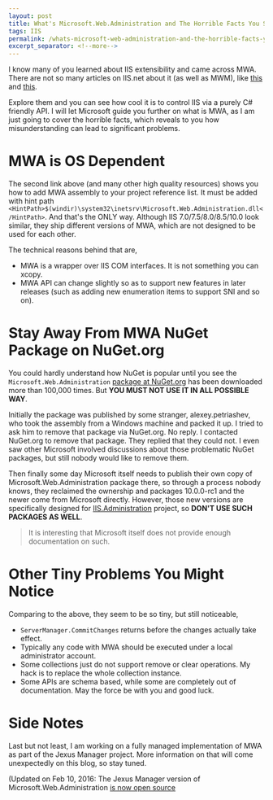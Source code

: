```yaml
---
layout: post
title: What's Microsoft.Web.Administration and The Horrible Facts You Should Know
tags: IIS
permalink: /whats-microsoft-web-administration-and-the-horrible-facts-you-should-know-b82f2c974da6
excerpt_separator: <!--more-->
---
```

I know many of you learned about IIS extensibility and came across MWA. There are not so many articles on IIS.net about it (as well as MWM), like [this](http://www.iis.net/learn/develop/extending-the-management-ui/overview-of-mwa-and-mwm-for-iis) and [this](http://www.iis.net/learn/develop/extending-iis-configuration/extending-iis-schema-and-accessing-the-custom-sections-using-mwa).

Explore them and you can see how cool it is to control IIS via a purely C# friendly API. I will let Microsoft guide you further on what is MWA, as I am just going to cover the horrible facts, which reveals to you how misunderstanding can lead to significant problems.
<!--more-->

# MWA is OS Dependent
The second link above (and many other high quality resources) shows you how to add MWA assembly to your project reference list. It must be added with hint path `<HintPath>$(windir)\system32\inetsrv\Microsoft.Web.Administration.dll</HintPath>`. And that's the ONLY way. Although IIS 7.0/7.5/8.0/8.5/10.0 look similar, they ship different versions of MWA, which are not designed to be used for each other.

The technical reasons behind that are,

* MWA is a wrapper over IIS COM interfaces. It is not something you can xcopy.
* MWA API can change slightly so as to support new features in later releases (such as adding new enumeration items to support SNI and so on).

# Stay Away From MWA NuGet Package on NuGet.org
You could hardly understand how NuGet is popular until you see the `Microsoft.Web.Administration` [package at NuGet.org](http://www.nuget.org/packages?q=microsoft.web.administration) has been downloaded more than 100,000 times. But **YOU MUST NOT USE IT IN ALL POSSIBLE WAY**.

Initially the package was published by some stranger, alexey.petriashev, who took the assembly from a Windows machine and packed it up. I tried to ask him to remove that package via NuGet.org. No reply. I contacted NuGet.org to remove that package. They replied that they could not. I even saw other Microsoft involved discussions about those problematic NuGet packages, but still nobody would like to remove them.

Then finally some day Microsoft itself needs to publish their own copy of Microsoft.Web.Administration package there, so through a process nobody knows, they reclaimed the ownership and packages 10.0.0-rc1 and the newer come from Microsoft directly. However, those new versions are specifically designed for [IIS.Administration](https://github.com/Microsoft/IIS.Administration) project, so **DON'T USE SUCH PACKAGES AS WELL**.

> It is interesting that Microsoft itself does not provide enough documentation on such.

# Other Tiny Problems You Might Notice
Comparing to the above, they seem to be so tiny, but still noticeable,

* `ServerManager.CommitChanges` returns before the changes actually take effect.
* Typically any code with MWA should be executed under a local administrator account.
* Some collections just do not support remove or clear operations. My hack is to replace the whole collection instance.
* Some APIs are schema based, while some are completely out of documentation. May the force be with you and good luck.

# Side Notes
Last but not least, I am working on a fully managed implementation of MWA as part of the Jexus Manager project. More information on that will come unexpectedly on this blog, so stay tuned.

(Updated on Feb 10, 2016: The Jexus Manager version of Microsoft.Web.Administration [is now open source](/jexus-manager-the-open-source-plan-4977676be99e)
